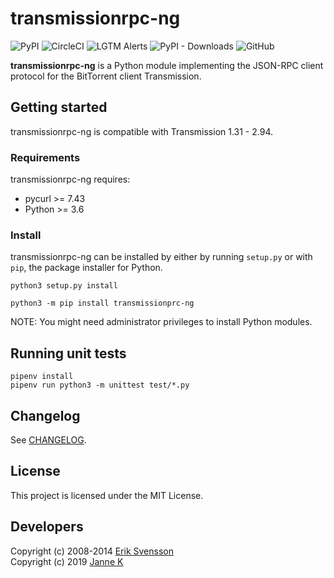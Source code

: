 # transmissionrpc-ng

![PyPI](https://img.shields.io/pypi/v/transmissionrpc-ng?style=for-the-badge)
![CircleCI](https://img.shields.io/circleci/build/github/0x022b/transmissionrpc-ng?style=for-the-badge)
![LGTM Alerts](https://img.shields.io/lgtm/alerts/github/0x022b/transmissionrpc-ng?style=for-the-badge)
![PyPI - Downloads](https://img.shields.io/pypi/dm/transmissionrpc-ng?style=for-the-badge)
![GitHub](https://img.shields.io/github/license/0x022b/transmissionrpc-ng?style=for-the-badge)

**transmissionrpc-ng** is a Python module implementing the JSON-RPC client
protocol for the BitTorrent client Transmission.

## Getting started

transmissionrpc-ng is compatible with Transmission 1.31 - 2.94.

### Requirements

transmissionrpc-ng requires:

* pycurl >= 7.43
* Python >= 3.6

### Install

transmissionrpc-ng can be installed by either by running `setup.py` or with
`pip`, the package installer for Python.

```shell
python3 setup.py install
```

```shell
python3 -m pip install transmissionprc-ng
```

NOTE: You might need administrator privileges to install Python modules.

## Running unit tests

```shell
pipenv install
pipenv run python3 -m unittest test/*.py
```

## Changelog

See [CHANGELOG][changelog].

## License

This project is licensed under the MIT License.

## Developers

Copyright (c) 2008-2014 [Erik Svensson][blueluna]\
Copyright (c) 2019 [Janne K][0x022b]

[0x022b]: https://github.com/0x022b
[blueluna]: https://www.bitbucket.org/blueluna
[changelog]: https://github.com/0x022b/transmissionrpc-ng/blob/master/CHANGELOG.md
